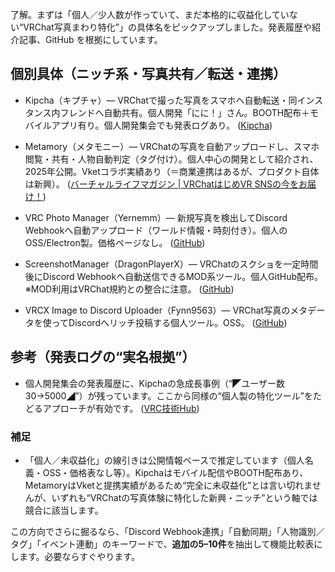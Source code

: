了解。まずは「個人／少人数が作っていて、まだ本格的に収益化していない“VRChat写真まわり特化”」の具体名をピックアップしました。発表履歴や紹介記事、GitHub を根拠にしています。

## 個別具体（ニッチ系・写真共有／転送・連携）

* Kipcha（キプチャ）— VRChatで撮った写真をスマホへ自動転送・同インスタンス内フレンドへ自動共有。個人開発「にに！」さん。BOOTH配布＋モバイルアプリ有り。個人開発集会でも発表ログあり。 ([Kipcha][1])

* Metamory（メタモニー）— VRChatの写真を自動アップロードし、スマホ閲覧・共有・人物自動判定（タグ付け）。個人中心の開発として紹介され、2025年公開。Vketコラボ実績あり（＝商業連携はあるが、プロダクト自体は新興）。 ([バーチャルライフマガジン | VRChatはじめVR SNSの今をお届け！][2])

* VRC Photo Manager（Yernemm）— 新規写真を検出してDiscord Webhookへ自動アップロード（ワールド情報・時刻付き）。個人のOSS/Electron製。価格ページなし。 ([GitHub][3])

* ScreenshotManager（DragonPlayerX）— VRChatのスクショを一定時間後にDiscord Webhookへ自動送信できるMOD系ツール。個人GitHub配布。※MOD利用はVRChat規約との整合に注意。 ([GitHub][4])

* VRCX Image to Discord Uploader（Fynn9563）— VRChat写真のメタデータを使ってDiscordへリッチ投稿する個人ツール。OSS。 ([GitHub][5])

## 参考（発表ログの“実名根拠”）

* 個人開発集会の発表履歴に、Kipchaの急成長事例（“◤ユーザー数30→5000◢”）が残っています。ここから同様の“個人製の特化ツール”をたどるアプローチが有効です。 ([VRC技術Hub][6])

### 補足

* 「個人／未収益化」の線引きは公開情報ベースで推定しています（個人名義・OSS・価格表なし等）。Kipchaはモバイル配信やBOOTH配布あり、MetamoryはVketと提携実績があるため“完全に未収益化”とは言い切れませんが、いずれも“VRChatの写真体験に特化した新興・ニッチ”という軸では競合に該当します。

この方向でさらに掘るなら、「Discord Webhook連携」「自動同期」「人物識別／タグ」「イベント連動」のキーワードで、**追加の5–10件**を抽出して機能比較表にします。必要ならすぐやります。

[1]: https://kipcha.com/?utm_source=chatgpt.com "Kipcha - VRChatの思い出をもっと楽しく"
[2]: https://vr-lifemagazine.com/metamory-release/?utm_source=chatgpt.com "VRChatの写真を自動でアップロードして、“おはツイ”の準備が ..."
[3]: https://github.com/Yernemm/VRC-Photo-Manager?utm_source=chatgpt.com "Yernemm/VRC-Photo-Manager: Auto-upload your VRChat ..."
[4]: https://github.com/DragonPlayerX/ScreenshotManager?utm_source=chatgpt.com "VRChat Mod for handling Screenshots ingame"
[5]: https://github.com/Fynn9563/VRCX-Image-to-Discord-Uploader?utm_source=chatgpt.com "Fynn9563/VRCX-Image-to-Discord-Uploader"
[6]: https://vrc-ta-hub.com/community/19/?utm_source=chatgpt.com "個人開発集会"
